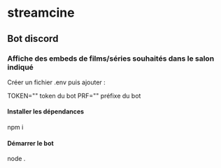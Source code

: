# streamcine

## Bot discord

### Affiche des embeds de films/séries souhaités dans le salon indiqué

Créer un fichier .env puis ajouter :

TOKEN="" token du bot
PRF="" préfixe du bot

#### Installer les dépendances
npm i

#### Démarrer le bot
node .
